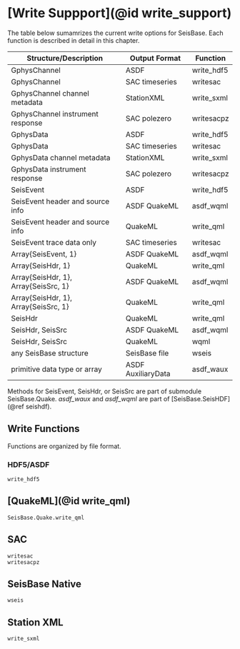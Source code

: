 # [Write Suppport](@id write_support)
The table below sumamrizes the current write options for SeisBase. Each function is described in detail in this chapter.

| Structure/Description                 | Output Format         | Function      |
| ------------------------------------- | --------------------- | ------------- |
| GphysChannel                          | ASDF                  | write_hdf5    |
| GphysChannel                          | SAC timeseries        | writesac      |
| GphysChannel channel metadata         | StationXML            | write_sxml    |
| GphysChannel instrument response      | SAC polezero          | writesacpz    |
| GphysData                             | ASDF                  | write_hdf5    |
| GphysData                             | SAC timeseries        | writesac      |
| GphysData channel metadata            | StationXML            | write_sxml    |
| GphysData instrument response         | SAC polezero          | writesacpz    |
| SeisEvent                             | ASDF                  | write_hdf5    |
| SeisEvent header and source info      | ASDF QuakeML          | asdf_wqml     |
| SeisEvent header and source info      | QuakeML               | write_qml     |
| SeisEvent trace data only             | SAC timeseries        | writesac      |
| Array{SeisEvent, 1}                   | ASDF QuakeML          | asdf_wqml     |
| Array{SeisHdr, 1}                     | QuakeML               | write_qml     |
| Array{SeisHdr, 1}, Array{SeisSrc, 1}  | ASDF QuakeML          | asdf_wqml     |
| Array{SeisHdr, 1}, Array{SeisSrc, 1}  | QuakeML               | write_qml     |
| SeisHdr                               | QuakeML               | write_qml     |
| SeisHdr, SeisSrc                      | ASDF QuakeML          | asdf_wqml     |
| SeisHdr, SeisSrc                      | QuakeML               | wqml          |
| any SeisBase structure                | SeisBase file         | wseis         |
| primitive data type or array          | ASDF AuxiliaryData    | asdf_waux     |

Methods for SeisEvent, SeisHdr, or SeisSrc are part of submodule SeisBase.Quake. *asdf_waux* and *asdf_wqml* are part of [SeisBase.SeisHDF](@ref seishdf).


## Write Functions
Functions are organized by file format.

### HDF5/ASDF
```@docs
write_hdf5
```

## [QuakeML](@id write_qml)

```@docs
SeisBase.Quake.write_qml
```

## SAC

```@docs
writesac
writesacpz
```

## SeisBase Native

```@docs
wseis
```

## Station XML

```@docs
write_sxml
```
